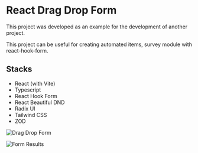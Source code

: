 # React Drag Drop Form 

This project was developed as an example for the development of another project. 

This project can be useful for creating automated items, survey module with react-hook-form. 

## Stacks
- React (with Vite)
- Typescript
- React Hook Form
- React Beautiful DND
- Radix UI
- Tailwind CSS
- ZOD

![Drag Drop Form](https://lh3.googleusercontent.com/pw/AP1GczMWDrwP1fNVPnnZyJ8O48Xgza9Gb9IxX3qiPXrVDHFMT1BGkM4oLiT8tyPyz-tbrk5HM6FTgEt59rvm42T2tcbC8NvGtFnt3ZMyGa_RM9tc04i4TCn4ovczKJQaK_BGNTlSm2ZgpjsHtyw4debKO5urWysOBJHXzUTV-btcujpkUMFiJ6LkTSyVBiBR95mrg-H8CQ_sz9aM0uBaOnP8UDYJdWpEkQYFuGJoHPlc6TW9m_2Vxj-TCIHe8GJ9Wt632JibCcQuzr1mWgtKnSB6_8KU6QGtxF5wR-4EntlxuUGDiPwzC4DxHV5EACraTKr8okBzRpfxbTCxoHKjRVBt1QOeVBfjVk3uwNQRnaZdANukixoBbSxm8rYPo6A6hkEbkURGbN3FgLMxA0Ubmx8iJIvvGJn3-frUoAUm7oGYwa4dyQtW-PRKHFs5JUi_qsVtJfAXnFlLr1EzhEmLiIacq_EaNIdkLWblonvZVkbM7QNOZkCnGpLYDqZ73T6h3lK_BQKAAMXotdtaYi1p1pGZgdpgST3ioVaHrszhmyzmNg1aDK02iONCzIB7EQ3y7dS7XliLxyIZaGJIj8rMuZMKCsBMGFVWUO08bI4ETEO088gGdhn1hjeQ3pi3lMvTnh7vNbUB4mR-VUvxfVkjmF63Gh7kst_N8eSVgAF-Gow7jbE-ka4DChtvayja2Ql4PsL9vHVtPEsxqlOYZjDUd7lkMBguR87fHK49E-5HO54ygWncRB6m6RmwD7CwNdNgRENGtv3owpkXg8PuOx_X9pr2TgLJ6VbjiNZQjXrbs1zhxbmG9t-Gg8SiqZnCI3yoUIElUcJBSEbF1CKeo8ByhL673gyo9DbmLhfQ-ICObsvY8cVc-ucLB4-tjCn7d_cZKzQgePcvLPB_Jz-RjZnXBEXV2UY3=w898-h438-s-no-gm?authuser=0)

![Form Results](https://lh3.googleusercontent.com/pw/AP1GczPQc0VCFTHwFncngHt-sZdLkLwTegOOqRLqbdIxMGBuUXSOW75k6vDzU1-XZzVwMjDpgY9aIHC9ErKn49wkBvmC4BZ3TQqiCE4O4fhoyLXVsSQj9MdhPMTGB4NinGzRCIJsW_ZB6KWfNspx7nZ4wGbNpKskE0nzAMKWdmufzqvl1IpPllCasjkCrhy-0tj_NBEkfSu0XbTRt_FBkKMj4d2gk96fqe-q-4COZzPyBVdG8AsAlzejP8SxvxC4b8PFDL-siuUuCRjUA02_tzXxd13n1Ld31C1FxZI2PUrsNR8_gAUI4NlLzAiU7lmKVDY-uwJ4Oj00fPOb6Zvl-YKAyUS78J9EFTHnpoivqelU2l5r7Y6e2EfkLe2veah-EtU7uLoYyTA05wFqYMdXk7xpeZktfNLCKFTlTpCAuywMCFdL644BeQsuUgQOr0epdLZ6gEadpJ1C_JEo2so1rD-JDKIe4k3vb6-MJekEZ5OY8BFmYz-lRr1xG_9q3rygmzn-3MofRkreCvokmfPwARQPB3m7a8maSZdORZCaW-MbqvN3xCIYi-dGmhNoVgW_6iZsZ6Sc67A_qS3R0g249H018HJ1WMSL4HZgSG_oIr3HHctSlvJf5LUDNtzDACHaiAY2mhqZ7LwgJhyMdoph_BhgAOqowC2d5tnPKW1DWZVREt2NdXtzGHqPLc7sShl1x36p_bHKgt1Ri2ZLgTD_TilMMn6VfARH1DMDIYLFjikXSvug8f3LwPh8NZZyDenqwc7U8b2zmMxEIWV0OYPm0yzGUIBXROZsq9oLZ3dW9ldvIk2MDEu2on8RVOqDrxaDruH1i4YgOW6oFoIggYizEe4UENz_7pwgq_RXzBUzjGr3IQ8DNwbjN-hYWF2XoGb1F_2d9lg1Y0yGh08atsdrxq6j4kS0=w895-h533-s-no-gm?authuser=0)


